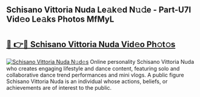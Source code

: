 ## Schisano Vittoria Nuda Le𝚊k𝚎d N𝚞𝚍e - Part-U7I Vid𝚎o Le𝚊ks Photos MfMyL

# <h2><a href="http://fbeyksl.evod.top/?m=Schisano+Vittoria+Nuda">🔗 👉🔴 Schisano Vittoria Nuda Vid𝚎o Ph𝚘t𝚘s</a></h2>

[![Schisano Vittoria Nuda N𝚞d𝚎s](https://i.imgur.com/8V9OHl7.gif)](http://fbeyksl.evod.top/?m=Schisano+Vittoria+Nuda)
Online personality Schisano Vittoria Nuda who creates engaging lifestyle and dance content, featuring solo and collaborative dance trend performances and mini vlogs. A public figure Schisano Vittoria Nuda is an individual whose actions, beliefs, or achievements are of interest to the public. 
